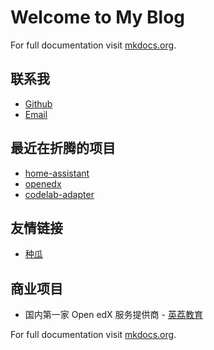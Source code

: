 # Welcome to My Blog

For full documentation visit [mkdocs.org](https://mkdocs.org).

## 联系我

- [Github](https://github.com/xavierchan)
- [Email](xavierchanit@gmail.com)

## 最近在折腾的项目

- [home-assistant](https://www.home-assistant.io/?_blank)
- [openedx](https://github.com/edx/edx-platform)
- [codelab-adapter](https://github.com/Scratch3Lab/codelab_adapter_extensions?_blank)

## 友情链接

- [种瓜](https://blog.just4fun.site)

## 商业项目

- 国内第一家 Open edX 服务提供商 - [英荔教育](https://www.elitemba.cn/)

For full documentation visit [mkdocs.org](https://mkdocs.org).

